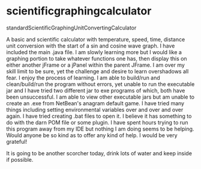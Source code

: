 # scientificgraphingcalculator
standardScientificGraphingUnitConvertingCalculator

A basic and scientific calculator with temperature, speed, time, distance unit conversion with the start of a sin and cosine wave graph. I have included the main .java file. I am slowly learning more but I would like a graphing portion to take whatever functions one has, then display this on either another jFrame or a jPanel within the parent JFrame.  I am over my skill limit to be sure, yet the challenge and desire to learn overshadows all fear. I enjoy the process of learning. 
I am able to build/run and clean/build/run the program without errors, yet unable to run the executable jar and I have tried two different jar to exe programs of which, both have been unsuccessful. I am able to view other executable jars but am unable to create an .exe from NetBean's anagram default game. I have tried many things including setting environmental variables over and over and over again. I have tried creating .bat files to open it. I believe it has something to do with the darn POM file or some plugin. I have spent hours trying to run this program away from my IDE but nothing I am doing seems to be helping. Would anyone be so kind as to offer any kind of help. I would be very grateful!
 
 It is going to be another scorcher today, drink lots of water and keep inside if possible.
